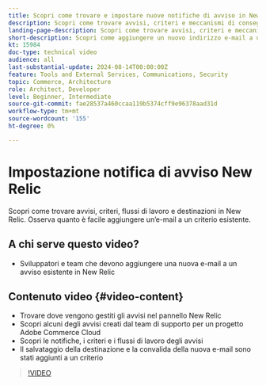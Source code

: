 ```yaml
---
title: Scopri come trovare e impostare nuove notifiche di avviso in New Relic
description: Scopri come trovare avvisi, criteri e meccanismi di consegna per gli avvisi di New Relic
landing-page-description: Scopri come trovare avvisi, criteri e meccanismi di consegna per gli avvisi di New Relic
short-description: Scopri come aggiungere un nuovo indirizzo e-mail a un criterio di avviso esistente in New Relic.
kt: 15984
doc-type: technical video
audience: all
last-substantial-update: 2024-08-14T00:00:00Z
feature: Tools and External Services, Communications, Security
topic: Commerce, Architecture
role: Architect, Developer
level: Beginner, Intermediate
source-git-commit: fae28537a460ccaa119b5374cff9e96378aad31d
workflow-type: tm+mt
source-wordcount: '155'
ht-degree: 0%

---
```


# Impostazione notifica di avviso New Relic

Scopri come trovare avvisi, criteri, flussi di lavoro e destinazioni in New Relic. Osserva quanto è facile aggiungere un’e-mail a un criterio esistente.

## A chi serve questo video?

* Sviluppatori e team che devono aggiungere una nuova e-mail a un avviso esistente in New Relic

## Contenuto video {#video-content}

* Trovare dove vengono gestiti gli avvisi nel pannello New Relic
* Scopri alcuni degli avvisi creati dal team di supporto per un progetto Adobe Commerce Cloud
* Scopri le notifiche, i criteri e i flussi di lavoro degli avvisi
* Il salvataggio della destinazione e la convalida della nuova e-mail sono stati aggiunti a un criterio

>[!VIDEO](https://video.tv.adobe.com/v/3432774?learn=on)
